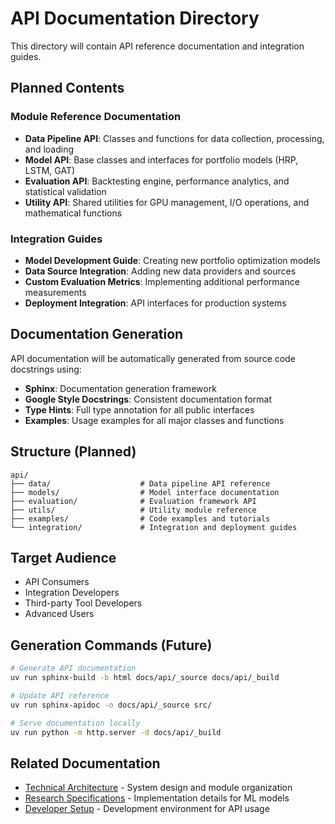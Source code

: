 # API Documentation Directory

This directory will contain API reference documentation and integration guides.

## Planned Contents

### Module Reference Documentation
- **Data Pipeline API**: Classes and functions for data collection, processing, and loading
- **Model API**: Base classes and interfaces for portfolio models (HRP, LSTM, GAT)
- **Evaluation API**: Backtesting engine, performance analytics, and statistical validation
- **Utility API**: Shared utilities for GPU management, I/O operations, and mathematical functions

### Integration Guides
- **Model Development Guide**: Creating new portfolio optimization models
- **Data Source Integration**: Adding new data providers and sources
- **Custom Evaluation Metrics**: Implementing additional performance measurements
- **Deployment Integration**: API interfaces for production systems

## Documentation Generation

API documentation will be automatically generated from source code docstrings using:
- **Sphinx**: Documentation generation framework
- **Google Style Docstrings**: Consistent documentation format
- **Type Hints**: Full type annotation for all public interfaces
- **Examples**: Usage examples for all major classes and functions

## Structure (Planned)

```
api/
├── data/                    # Data pipeline API reference
├── models/                  # Model interface documentation  
├── evaluation/              # Evaluation framework API
├── utils/                   # Utility module reference
├── examples/                # Code examples and tutorials
└── integration/             # Integration and deployment guides
```

## Target Audience

- API Consumers
- Integration Developers
- Third-party Tool Developers
- Advanced Users

## Generation Commands (Future)

```bash
# Generate API documentation
uv run sphinx-build -b html docs/api/_source docs/api/_build

# Update API reference
uv run sphinx-apidoc -o docs/api/_source src/

# Serve documentation locally
uv run python -m http.server -d docs/api/_build
```

## Related Documentation

- [Technical Architecture](../technical-architecture.md) - System design and module organization
- [Research Specifications](../research/) - Implementation details for ML models
- [Developer Setup](../tutorials/) - Development environment for API usage
